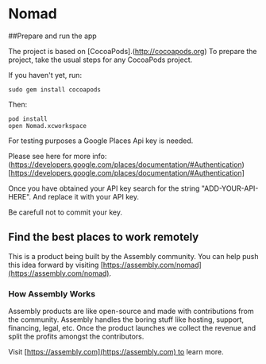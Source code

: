 # Nomad

##Prepare and run the app

The project is based on [CocoaPods].(http://cocoapods.org) To prepare the project, take the usual steps for any CocoaPods project.

If you haven't yet, run:
```shell
sudo gem install cocoapods
````

Then:
```shell
pod install
open Nomad.xcworkspace
```

For testing purposes a Google Places Api key is needed.

Please see here for more info: (https://developers.google.com/places/documentation/#Authentication)[https://developers.google.com/places/documentation/#Authentication]

Once you have obtained your API key search for the string "ADD-YOUR-API-HERE". And replace it with your API key.

Be carefull not to commit your key.

## Find the best places to work remotely

This is a product being built by the Assembly community. You can help push this idea forward by visiting [https://assembly.com/nomad](https://assembly.com/nomad).

### How Assembly Works

Assembly products are like open-source and made with contributions from the community. Assembly handles the boring stuff like hosting, support, financing, legal, etc. Once the product launches we collect the revenue and split the profits amongst the contributors.

Visit [https://assembly.com](https://assembly.com) to learn more.
